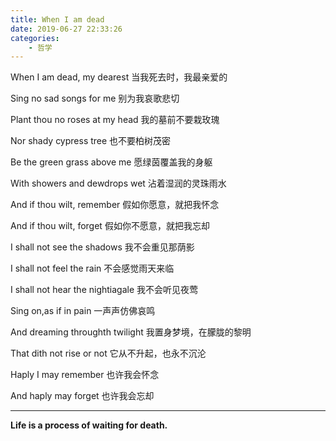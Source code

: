 ```yaml
---
title: When I am dead
date: 2019-06-27 22:33:26
categories:
    - 哲学
---
```



When I am dead, my dearest
当我死去时，我最亲爱的

Sing no sad songs for me
别为我哀歌悲切

Plant thou no roses at my head
我的墓前不要栽玫瑰

Nor shady cypress tree
也不要柏树茂密

Be the green grass above me
愿绿茵覆盖我的身躯

With showers and dewdrops wet
沾着湿润的灵珠雨水

And if thou wilt, remember
假如你愿意，就把我怀念

And if thou wilt, forget
假如你不愿意，就把我忘却

I shall not see the shadows
我不会重见那荫影

I shall not feel the rain
不会感觉雨天来临

I shall not hear the nightiagale
我不会听见夜莺

Sing on,as if in pain
一声声仿佛哀鸣

And dreaming throughth twilight
我置身梦境，在朦胧的黎明

That dith not rise or not
它从不升起，也永不沉沦

Haply I may remember
也许我会怀念

And haply may forget
也许我会忘却

----

**Life is a process of waiting for death.**
